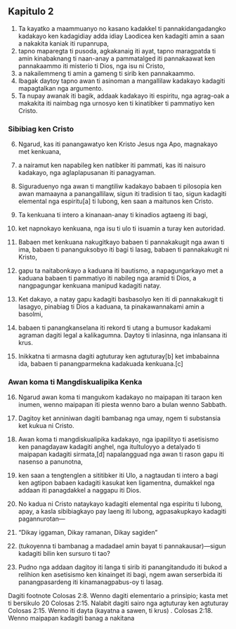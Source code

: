 Kapitulo 2
----------

1. Ta kayatko a maammuanyo no kasano kadakkel ti pannakidangadangko kadakayo ken kadagidiay adda idiay Laodicea ken kadagiti amin a saan a nakakita kaniak iti rupanrupa,
2. tapno maparegta ti pusoda, agkakanaig iti ayat, tapno maragpatda ti amin kinabaknang ti naan-anay a pammatalged iti pannakaawat ken pannakaammo iti misterio ti Dios, nga isu ni Cristo,
3. a nakailemmeng ti amin a gameng ti sirib ken pannakaammo.
4. Ibagak daytoy tapno awan ti asinoman a mangallilaw kadakayo kadagiti mapagtalkan nga argumento.
5. Ta nupay awanak iti bagik, addaak kadakayo iti espiritu, nga agrag-oak a makakita iti naimbag nga urnosyo ken ti kinatibker ti pammatiyo ken Cristo.

### Sibibiag ken Cristo

6. Ngarud, kas iti panangawatyo ken Kristo Jesus nga Apo, magnakayo met kenkuana,
7. a nairamut ken napabileg ken natibker iti pammati, kas iti naisuro kadakayo, nga aglaplapusanan iti panagyaman.

8. Siguraduenyo nga awan ti mangtiliw kadakayo babaen ti pilosopia ken awan mamaayna a panangallilaw, sigun iti tradision ti tao, sigun kadagiti elemental nga espiritu[a] ti lubong, ken saan a maitunos ken Cristo.
9. Ta kenkuana ti intero a kinanaan-anay ti kinadios agtaeng iti bagi,
10. ket napnokayo kenkuana, nga isu ti ulo ti isuamin a turay ken autoridad.
11. Babaen met kenkuana nakugitkayo babaen ti pannakakugit nga awan ti ima, babaen ti pananguksobyo iti bagi ti lasag, babaen ti pannakakugit ni Kristo,
12. gapu ta naitabonkayo a kaduana iti bautismo, a napagungarkayo met a kaduana babaen ti pammatiyo iti nabileg nga aramid ti Dios, a nangpagungar kenkuana manipud kadagiti natay.
13. Ket dakayo, a natay gapu kadagiti basbasolyo ken iti di pannakakugit ti lasagyo, pinabiag ti Dios a kaduana, ta pinakawannakami amin a basolmi,
14. babaen ti panangkanselana iti rekord ti utang a bumusor kadakami agraman dagiti legal a kalikagumna. Daytoy ti inlasinna, nga inlansana iti krus.
15. Inikkatna ti armasna dagiti agtuturay ken agtuturay[b] ket imbabainna ida, babaen ti panangparmekna kadakuada kenkuana.[c]

### Awan koma ti Mangdiskualipika Kenka

16. Ngarud awan koma ti mangukom kadakayo no maipapan iti taraon ken inumen, wenno maipapan iti piesta wenno baro a bulan wenno Sabbath.
17. Dagitoy ket anniniwan dagiti bambanag nga umay, ngem ti substansia ket kukua ni Cristo.
18. Awan koma ti mangdiskualipika kadakayo, nga ipapilityo ti asetisismo ken panagdayaw kadagiti anghel, nga itultuloyyo a detalyado ti maipapan kadagiti sirmata,[d] napalangguad nga awan ti rason gapu iti nasenso a panunotna,
19. ken saan a tengtenglen a sititibker iti Ulo, a nagtaudan ti intero a bagi ken agtipon babaen kadagiti kasukat ken ligamentna, dumakkel nga addaan iti panagdakkel a naggapu iti Dios.

20. No kadua ni Cristo nataykayo kadagiti elemental nga espiritu ti lubong, apay, a kasla sibibiagkayo pay laeng iti lubong, agpasakupkayo kadagiti pagannurotan—
21. “Dikay iggaman, Dikay ramanan, Dikay sagiden”
22. (tukoyenna ti bambanag a madadael amin bayat ti pannakausar)—sigun kadagiti bilin ken sursuro ti tao?
23. Pudno nga addaan dagitoy iti langa ti sirib iti panangitandudo iti bukod a relihion ken asetisismo ken kinainget iti bagi, ngem awan serserbida iti panangpasardeng iti kinamanagpabus-oy ti lasag.

Dagiti footnote
Colosas 2:8. Wenno dagiti elementario a prinsipio; kasta met ti bersikulo 20
Colosas 2:15. Nalabit dagiti sairo nga agtuturay ken agtuturay
Colosas 2:15. Wenno iti dayta (kayatna a sawen, ti krus) .
Colosas 2:18. Wenno maipapan kadagiti banag a nakitana
